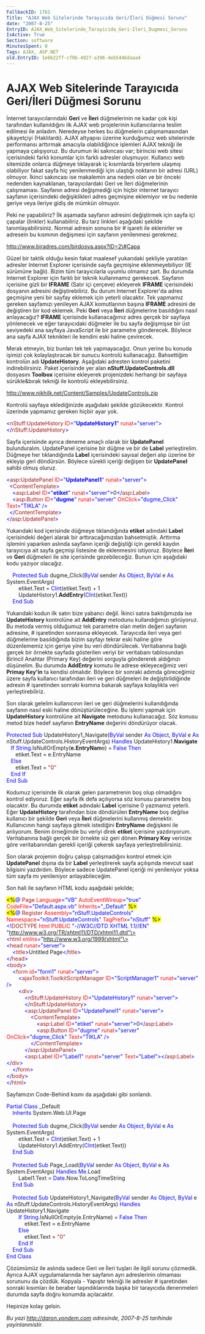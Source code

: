 ```yaml
---
FallbackID: 1761
Title: "AJAX Web Sitelerinde Tarayıcıda Geri/İleri Düğmesi Sorunu"
date: "2007-8-25"
EntryID: AJAX_Web_Sitelerinde_Tarayicida_Geri-Ileri_Dugmesi_Sorunu
IsActive: True
Section: software
MinutesSpent: 0
Tags: AJAX, ASP.NET
old.EntryID: 1e6b22ff-cf0b-4927-a396-4eb5446daaa4
---
```

# AJAX Web Sitelerinde Tarayıcıda Geri/İleri Düğmesi Sorunu
İnternet tarayıcılarındaki **Geri** ve **İleri** düğmelerinin ne kadar
çok kişi tarafından kullanıldığını ilk AJAX web projelerinin
kullanıcılarına teslim edilmesi ile anladım. Neredeyse herkes bu
düğmelerin çalışmamasından şikayetçiyi (Haklılardı). AJAX altyapısı
üzerine kurduğumuz web sitelerinde performansı arttırmak amacıyla
olabildiğince işlemleri AJAX tekniği ile yapmaya çalışıyoruz. Bu durumun
iki sakıncası var; birincisi web sitesi içerisindeki farklı konumlar
için farklı adresler oluşmuyor. Kullanıcı web sitemizde onlarca düğmeye
tıklayarak iç kısımlarda biryerlere ulaşmış olabiliyor fakat sayfa hiç
yenilenmediği için ulaştığı noktanın bir adresi (URL) olmuyor. İkinci
sakıncası ise makalemin ana nedeni olan ve bir önceki nedenden
kaynaklanan, tarayıcılardaki Geri ve İleri düğmelerinin çalışmaması.
Sayfanın adresi değişmediği için hiçbir internet tarayıcı sayfanın
içerisindeki değişiklikleri adres geçmişine eklemiyor ve bu nedenle
geriye veya ileriye gidiş de mümkün olmuyor.

Peki ne yapabiliriz? İlk aşamada sayfanın adresini değiştirmek için
sayfa içi çapalar (linkler) kullanabiliriz. Bu tarz linkleri aşağıdaki
şekilde tanımlayabilirsiniz. Normal adresin sonuna bir \# işareti ile
eklenirler ve adresein bu kısmının değişmesi için sayfanın yenilenmesi
gerekmez.

http://www.biradres.com/birdosya.aspx?ID=2\#Capa

Güzel bir taktik olduğu kesin fakat maalesef yukarıdaki şekliyle
yaratılan adresler Internet Explorer içerisinde sayfa geçmişine
eklenmeyebiliyor (IE sürümüne bağlı). Bizim tüm tarayıcılarla uyumlu
olmamız şart. Bu durumda Internet Explorer için farklı bir teknik
kullanmamız gerekecek. Sayfanın içerisine gizli bir **IFRAME** (Satır
içi çerçeve) ekleyerek **IFRAME** içerisindeki dosyanın adresini
değiştirebiliriz. Bu durum Internet Explorer'da adres geçmişine yeni bir
sayfay eklemek için yeterli olacaktır. Tek yapmamız gereken sayfamızı
yenileyen AJAX komutlarının başına **IFRAME** adresini de değiştiren bir
kod eklemek. Peki **Geri** veya **İleri** düğmelerine basıldığını nasıl
anlayacağız? **IFRAME** içerisinde kullanacağımız adres gerçek bir
sayfaya yönlenecek ve eğer tarayıcıdaki düğmeler ile bu sayfa değişmişse
bir üst seviyedeki ana sayfaya JavaScript ile bir parametre gönderecek.
Böylece ana sayfa AJAX teknikleri ile kendini eski haline çevirecek.

Merak etmeyin, biz bunları tek tek yapmayacağız. Onun yerine bu konuda
işimizi çok kolaylaştıracak bir sunucu kontrolü kullanacağız.
Bahsettiğim kontrolün adı **UpdateHistory**. Aşağıdaki adresten kontrol
paketini indirebilirsiniz. Paket içerisinde yer alan
**nStuff.UpdateControls.dll** dosyasını **Toolbox** içerisine ekleyerek
projenizdeki herhangi bir sayfaya sürükle&bırak tekniği ile kontrolü
ekleyebilirsiniz.

<http://www.nikhilk.net/Content/Samples/UpdateControls.zip>

Kontrolü sayfaya eklediğinizde aşağıdaki şekilde gözükecektir. Kontrol
üzerinde yapmamız gereken hiçbir ayar yok.

<span><span style="color:blue; ">\<</span><span
style="color:#A31515; ">nStuff</span><span
style="color:blue; ">:</span><span
style="color:#A31515; ">UpdateHistory</span> <span
style="color:red; ">ID</span><span
style="color:blue; ">="**UpdateHistory1**"</span> <span
style="color:red; ">runat</span><span
style="color:blue; ">="server"\></span></span>\
 <span style="color:blue; ">\</</span><span
style="color:#A31515; ">nStuff</span><span
style="color:blue; ">:</span><span
style="color:#A31515; ">UpdateHistory</span><span
style="color:blue; ">\></span>

Sayfa içerisinde ayrıca deneme amaçlı olarak bir **UpdatePanel**
bulunduralım. UpdatePanel içerisine bir düğme ve bir de **Label**
yerleştirelim. Düğmeye her tıklandığında **Label** içerisindeki sayısal
değeri alıp üzerine bir ekleyip geri döndürsün. Böylece sürekli içeriği
değişen bir **UpdatePanel** sahibi olmuş oluruz.

<span><span style="color:blue; ">\<</span><span
style="color:#A31515; ">asp</span><span
style="color:blue; ">:</span><span
style="color:#A31515; ">UpdatePanel</span> <span
style="color:red; ">ID</span><span
style="color:blue; ">="**UpdatePanel1**"</span> <span
style="color:red; ">runat</span><span
style="color:blue; ">="server"\></span></span>\
 <span><span style="color:blue; ">  \<</span><span
style="color:#A31515; ">ContentTemplate</span><span
style="color:blue; ">\></span></span>\
 <span><span style="color:blue; ">    \<</span><span
style="color:#A31515; ">asp</span><span
style="color:blue; ">:</span><span style="color:#A31515; ">Label</span>
<span style="color:red; ">ID</span><span
style="color:blue; ">="**etiket**"</span> <span
style="color:red; ">runat</span><span
style="color:blue; ">="server"\></span>0<span
style="color:blue; ">\</</span><span
style="color:#A31515; ">asp</span><span
style="color:blue; ">:</span><span
style="color:#A31515; ">Label</span><span
style="color:blue; ">\></span></span>\
 <span><span style="color:blue; ">    \<</span><span
style="color:#A31515; ">asp</span><span
style="color:blue; ">:</span><span style="color:#A31515; ">Button</span>
<span style="color:red; ">ID</span><span
style="color:blue; ">="**dugme**"</span> <span
style="color:red; ">runat</span><span
style="color:blue; ">="server"</span> <span
style="color:red; ">OnClick</span><span
style="color:blue; ">="dugme\_Click"</span> <span
style="color:red; ">Text</span><span
style="color:blue; ">="TIKLA"</span> <span
style="color:blue; ">/\></span></span>\
 <span><span style="color:blue; ">   \</</span><span
style="color:#A31515; ">ContentTemplate</span><span
style="color:blue; ">\></span></span>\
 <span style="color:blue; ">\</</span><span
style="color:#A31515; ">asp</span><span
style="color:blue; ">:</span><span
style="color:#A31515; ">UpdatePanel</span><span
style="color:blue; ">\></span>

Yukarıdaki kod içerisinde düğmeye tıklandığında **etiket** adındaki
**Label** içerisindeki değeri alarak bir arttıracağımızdan bahsetmiştik.
Arttırma işlemini yaparken aslında sayfanın içeriği değiştiği için
gerekli kaydın tarayıcıya ait sayfa geçmişi listesine de eklenmesini
istiyoruz. Böylece **İleri** ve **Geri** düğmeleri ile site içerisinde
gezebileceğiz. Bunun için aşağıdaki kodu yazıyor olacağız.

<span>    <span style="color:blue; ">Protected</span> <span
style="color:blue; ">Sub</span> dugme\_Click(<span
style="color:blue; ">ByVal</span> sender <span
style="color:blue; ">As</span> <span style="color:blue; ">Object</span>,
<span style="color:blue; ">ByVal</span> e <span
style="color:blue; ">As</span> System.EventArgs)</span>\
<span>        etiket.Text = <span
style="color:blue; ">CInt</span>(etiket.Text) + 1</span>\
<span>        UpdateHistory1.**AddEntry**(<span
style="color:blue; ">CInt</span>(etiket.Text))</span>\
     <span style="color:blue; ">End</span> <span
style="color:blue; ">Sub</span>

Yukarıdaki kodun ilk satırı bize yabancı değil. İkinci satıra
baktığımızda ise **UpdateHistory** kontrolüne ait **AddEntry** metodunu
kullandığımızı görüyoruz. Bu metoda vermiş olduğumuz tek parametre olan
metin değeri sayfanın adresine, \# işaretinden sonrasına ekleyecek.
Tarayıcıda ileri veya geri düğmelerine basıldığında bizim sayfayı tekrar
eski haline göre düzenlememiz için geriye yine bu veri döndürülecek.
Veritabanına bağlı gerçek bir örnekte sayfada gösterilen veriyi bir
veritabanı tablosundan Birincil Anahtar (Primary Key) değerini sorguyla
göndererek aldığınızı düşünelim. Bu durumda **AddEntry** komutu ile
adrese ekleyeceğimiz veri **Primay Key'in** ta kendisi olmalıdır.
Böylece bir sonraki adımda göreceğimiz üzere sayfa kullanıcı tarafından
ileri ve geri düğmeleri ile değiştirildiğinde adresin \# işaretinden
sonraki kısmına bakarak sayfaya kolaylıkla veri yerleştirebiliriz.

Son olarak gelelim kullanıcının ileri ve geri düğmelerini kullandığında
sayfanın nasıl eski haline dönüştürüleceğine. Bu işlemi yapmak için
**UpdateHistory** kontrolüne ait **Navigate** metodunu kullanacağız. Söz
konusu metod bize hedef sayfanın **EntryName** değerini döndürüyor
olacak.

<span><span style="color:blue; ">Protected</span> <span
style="color:blue; ">Sub</span> UpdateHistory1\_Navigate(<span
style="color:blue; ">ByVal</span> sender <span
style="color:blue; ">As</span> <span style="color:blue; ">Object</span>,
<span style="color:blue; ">ByVal</span> e <span
style="color:blue; ">As</span> nStuff.UpdateControls.HistoryEventArgs)
<span style="color:blue; ">Handles</span>
UpdateHistory1.**Navigate**</span>\
 <span>   <span style="color:blue; ">If</span> <span
style="color:blue; ">String</span>.IsNullOrEmpty(**e.EntryNam**e) =
<span style="color:blue; ">False</span> <span
style="color:blue; ">Then</span></span>\
 <span>      etiket.Text = e.EntryName</span>\
<span>   <span style="color:blue; ">Else</span></span>\
<span>      etiket.Text = <span
style="color:#A31515; ">"0"</span></span>\
<span>   <span style="color:blue; ">End</span> <span
style="color:blue; ">If</span></span>\
 <span style="color:blue; ">End</span> <span
style="color:blue; ">Sub</span>

Kodumuz içerisinde ilk olarak gelen parametrenin boş olup olmadığını
kontrol ediyoruz. Eğer sayfa ilk defa açılıyorsa söz konusu parametre
boş olacaktır. Bu durumda **etiket** adındaki **Label** içerisine 0
yazmamız yeterli. Eğer **UpdateHistory** tarafından bize döndürülen
**EntryName** boş değilse kullanıcı bir şekilde **Geri** veya **İleri**
düğmelerini kullanmış demektir. Kullanıcının hangi sayfaya gitmek
istediğini **EntryName** değişkeni ile anlıyorum. Benim örneğimde bu
veriyi direk **etiket** içerisine yazdırıyorum. Veritabanına bağlı
gerçek bir örnekte siz geri dönen **Primary Key** verinize göre
veritabanından gerekli içeriği çekerek sayfaya yerleştirebilirsiniz.

Son olarak projemin doğru çalışıp çalışmadığını kontrol etmek için
**UpdatePanel** dışına da bir **Label** yerleştirerek sayfa açılışında
mevcut saat bilgisini yazdırdım. Böylece sadece UpdatePanel içeriği mi
yenileniyor yoksa tüm sayfa mı yenileniyor anlayabileceğim.

Son hali ile sayfanın HTML kodu aşağıdaki şekilde;

<span style="background:yellow; ">\<%</span><span
style="color:blue; ">@</span><span> <span
style="color:#A31515; ">Page</span> <span
style="color:red; ">Language</span><span
style="color:blue; ">="VB"</span> <span
style="color:red; ">AutoEventWireup</span><span
style="color:blue; ">="true"</span> <span
style="color:red; ">CodeFile</span><span
style="color:blue; ">="Default.aspx.vb"</span> <span
style="color:red; ">Inherits</span><span
style="color:blue; ">="\_Default"</span> <span
style="background:yellow; ">%\></span></span>\
<span style="background:yellow; ">\<%</span><span
style="color:blue; ">@</span><span> <span
style="color:#A31515; ">Register</span> <span
style="color:red; ">Assembly</span><span
style="color:blue; ">="nStuff.UpdateControls"</span> <span
style="color:red; ">Namespace</span><span
style="color:blue; ">="nStuff.UpdateControls"</span> <span
style="color:red; ">TagPrefix</span><span
style="color:blue; ">="nStuff"</span> <span
style="background:yellow; ">%\></span></span>\
<span style="color:blue; ">\<!</span><span
style="color:#A31515; ">DOCTYPE</span><span> <span
style="color:red; ">html</span> <span style="color:red; ">PUBLIC</span>
<span style="color:blue; ">"-//W3C//DTD XHTML 1.1//EN"</span> <span
style="color:blue; ">"http://www.w3.org/TR/xhtml11/DTD/xhtml11.dtd"\></span></span>\
<span style="color:blue; ">\<</span><span
style="color:#A31515; ">html</span><span> <span
style="color:red; ">xmlns</span><span
style="color:blue; ">="http://www.w3.org/1999/xhtml"\></span></span>\
<span style="color:blue; ">\<</span><span
style="color:#A31515; ">head</span><span> <span
style="color:red; ">runat</span><span
style="color:blue; ">="server"\></span></span>\
<span>    <span style="color:blue; ">\<</span><span
style="color:#A31515; ">title</span><span
style="color:blue; ">\></span>Untitled Page<span
style="color:blue; ">\</</span><span
style="color:#A31515; ">title</span><span
style="color:blue; ">\></span></span>\
<span style="color:blue; ">\</</span><span
style="color:#A31515; ">head</span><span style="color:blue; ">\></span>\
<span style="color:blue; ">\<</span><span
style="color:#A31515; ">body</span><span style="color:blue; ">\></span>\
<span>    <span style="color:blue; ">\<</span><span
style="color:#A31515; ">form</span> <span
style="color:red; ">id</span><span style="color:blue; ">="form1"</span>
<span style="color:red; ">runat</span><span
style="color:blue; ">="server"\></span></span>\
<span>        <span style="color:blue; ">\<</span><span
style="color:#A31515; ">ajaxToolkit</span><span
style="color:blue; ">:</span><span
style="color:#A31515; ">ToolkitScriptManager</span> <span
style="color:red; ">ID</span><span
style="color:blue; ">="ScriptManager1"</span> <span
style="color:red; ">runat</span><span
style="color:blue; ">="server"</span> <span
style="color:blue; ">/\></span></span>\
<span>        <span style="color:blue; ">\<</span><span
style="color:#A31515; ">div</span><span
style="color:blue; ">\></span></span>\
<span>            <span style="color:blue; ">\<</span><span
style="color:#A31515; ">nStuff</span><span
style="color:blue; ">:</span><span
style="color:#A31515; ">UpdateHistory</span> <span
style="color:red; ">ID</span><span
style="color:blue; ">="UpdateHistory1"</span> <span
style="color:red; ">runat</span><span
style="color:blue; ">="server"\></span></span>\
<span>            <span style="color:blue; ">\</</span><span
style="color:#A31515; ">nStuff</span><span
style="color:blue; ">:</span><span
style="color:#A31515; ">UpdateHistory</span><span
style="color:blue; ">\></span></span>\
<span>            <span style="color:blue; ">\<</span><span
style="color:#A31515; ">asp</span><span
style="color:blue; ">:</span><span
style="color:#A31515; ">UpdatePanel</span> <span
style="color:red; ">ID</span><span
style="color:blue; ">="UpdatePanel1"</span> <span
style="color:red; ">runat</span><span
style="color:blue; ">="server"\></span></span>\
<span>                <span style="color:blue; ">\<</span><span
style="color:#A31515; ">ContentTemplate</span><span
style="color:blue; ">\></span></span>\
<span>                    <span style="color:blue; ">\<</span><span
style="color:#A31515; ">asp</span><span
style="color:blue; ">:</span><span style="color:#A31515; ">Label</span>
<span style="color:red; ">ID</span><span
style="color:blue; ">="etiket"</span> <span
style="color:red; ">runat</span><span
style="color:blue; ">="server"\></span>0<span
style="color:blue; ">\</</span><span
style="color:#A31515; ">asp</span><span
style="color:blue; ">:</span><span
style="color:#A31515; ">Label</span><span
style="color:blue; ">\></span></span>\
<span>                    <span style="color:blue; ">\<</span><span
style="color:#A31515; ">asp</span><span
style="color:blue; ">:</span><span style="color:#A31515; ">Button</span>
<span style="color:red; ">ID</span><span
style="color:blue; ">="dugme"</span> <span
style="color:red; ">runat</span><span
style="color:blue; ">="server"</span> <span
style="color:red; ">OnClick</span><span
style="color:blue; ">="dugme\_Click"</span> <span
style="color:red; ">Text</span><span
style="color:blue; ">="TIKLA"</span> <span
style="color:blue; ">/\></span></span>\
<span>                <span style="color:blue; ">\</</span><span
style="color:#A31515; ">ContentTemplate</span><span
style="color:blue; ">\></span></span>\
<span>            <span style="color:blue; ">\</</span><span
style="color:#A31515; ">asp</span><span
style="color:blue; ">:</span><span
style="color:#A31515; ">UpdatePanel</span><span
style="color:blue; ">\></span></span>\
<span>            <span style="color:blue; ">\<</span><span
style="color:#A31515; ">asp</span><span
style="color:blue; ">:</span><span style="color:#A31515; ">Label</span>
<span style="color:red; ">ID</span><span
style="color:blue; ">="Label1"</span> <span
style="color:red; ">runat</span><span
style="color:blue; ">="server"</span> <span
style="color:red; ">Text</span><span
style="color:blue; ">="Label"\>\</</span><span
style="color:#A31515; ">asp</span><span
style="color:blue; ">:</span><span
style="color:#A31515; ">Label</span><span
style="color:blue; ">\>\</</span><span
style="color:#A31515; ">div</span><span
style="color:blue; ">\></span></span>\
<span>    <span style="color:blue; ">\</</span><span
style="color:#A31515; ">form</span><span
style="color:blue; ">\></span></span>\
<span style="color:blue; ">\</</span><span
style="color:#A31515; ">body</span><span style="color:blue; ">\></span>\
<span style="color:blue; ">\</</span><span
style="color:#A31515; ">html</span><span style="color:blue; ">\></span>

Sayfamızın Code-Behind kısmı da aşağıdaki gibi sonlandı.

<span style="color:blue; ">Partial</span><span> <span
style="color:blue; ">Class</span> \_Default</span>\
<span>    <span style="color:blue; ">Inherits</span>
System.Web.UI.Page</span>\
<span> </span>\
<span>    <span style="color:blue; ">Protected</span> <span
style="color:blue; ">Sub</span> dugme\_Click(<span
style="color:blue; ">ByVal</span> sender <span
style="color:blue; ">As</span> <span style="color:blue; ">Object</span>,
<span style="color:blue; ">ByVal</span> e <span
style="color:blue; ">As</span> System.EventArgs)</span>\
<span>        etiket.Text = <span
style="color:blue; ">CInt</span>(etiket.Text) + 1</span>\
<span>        UpdateHistory1.AddEntry(<span
style="color:blue; ">CInt</span>(etiket.Text))</span>\
<span>    <span style="color:blue; ">End</span> <span
style="color:blue; ">Sub</span></span>\
<span style="color:blue; "> </span>\
<span>    <span style="color:blue; ">Protected</span> <span
style="color:blue; ">Sub</span> Page\_Load(<span
style="color:blue; ">ByVal</span> sender <span
style="color:blue; ">As</span> <span style="color:blue; ">Object</span>,
<span style="color:blue; ">ByVal</span> e <span
style="color:blue; ">As</span> System.EventArgs) <span
style="color:blue; ">Handles</span> <span
style="color:blue; ">Me</span>.Load</span>\
<span>        Label1.Text = <span
style="color:blue; ">Date</span>.Now.ToLongTimeString</span>\
<span>    <span style="color:blue; ">End</span> <span
style="color:blue; ">Sub</span></span>\
<span style="color:blue; "> </span>\
<span>    <span style="color:blue; ">Protected</span> <span
style="color:blue; ">Sub</span> UpdateHistory1\_Navigate(<span
style="color:blue; ">ByVal</span> sender <span
style="color:blue; ">As</span> <span style="color:blue; ">Object</span>,
<span style="color:blue; ">ByVal</span> e <span
style="color:blue; ">As</span> nStuff.UpdateControls.HistoryEventArgs)
<span style="color:blue; ">Handles</span>
UpdateHistory1.Navigate</span>\
<span>        <span style="color:blue; ">If</span> <span
style="color:blue; ">String</span>.IsNullOrEmpty(e.EntryName) = <span
style="color:blue; ">False</span> <span
style="color:blue; ">Then</span></span>\
<span>            etiket.Text = e.EntryName</span>\
<span>        <span style="color:blue; ">Else</span></span>\
<span>            etiket.Text = <span
style="color:#A31515; ">"0"</span></span>\
<span>        <span style="color:blue; ">End</span> <span
style="color:blue; ">If</span></span>\
<span>    <span style="color:blue; ">End</span> <span
style="color:blue; ">Sub</span></span>\
<span style="color:blue; ">End</span><span> <span
style="color:blue; ">Class</span></span>

Çözümümüz ile aslında sadece Geri ve İleri tuşları ile ilgili sorunu
çözmedik. Ayrıca AJAX uygulamalarında her sayfanın ayrı adreslerinin
olmaması sorununu da çözdük. Kopyala - Yapıştır tekniği ile adresler \#
işaretinden sonraki kısımları ile beraber taşındıklarında başka bir
tarayıcıda denenmeleri durumda sayfa doğru konumda açılacaktır.

Hepinize kolay gelsin.



*Bu yazi http://daron.yondem.com adresinde, 2007-8-25 tarihinde yayinlanmistir.*
